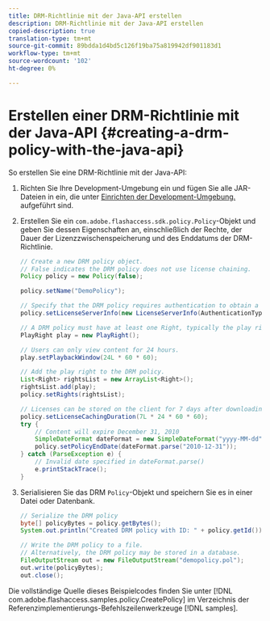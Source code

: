 ```yaml
---
title: DRM-Richtlinie mit der Java-API erstellen
description: DRM-Richtlinie mit der Java-API erstellen
copied-description: true
translation-type: tm+mt
source-git-commit: 89bdda1d4bd5c126f19ba75a819942df901183d1
workflow-type: tm+mt
source-wordcount: '102'
ht-degree: 0%

---
```



# Erstellen einer DRM-Richtlinie mit der Java-API {#creating-a-drm-policy-with-the-java-api}

So erstellen Sie eine DRM-Richtlinie mit der Java-API:

1. Richten Sie Ihre Development-Umgebung ein und fügen Sie alle JAR-Dateien in ein, die unter [Einrichten der Development-Umgebung.](../../protecting-content/setting-up-the-sdk/setup-dev-env.md) aufgeführt sind.
1. Erstellen Sie ein `com.adobe.flashaccess.sdk.policy.Policy`-Objekt und geben Sie dessen Eigenschaften an, einschließlich der Rechte, der Dauer der Lizenzzwischenspeicherung und des Enddatums der DRM-Richtlinie.

   ```java
   // Create a new DRM policy object.  
   // False indicates the DRM policy does not use license chaining.  
   Policy policy = new Policy(false);  
   
   policy.setName("DemoPolicy");  
   
   // Specify that the DRM policy requires authentication to obtain a license.  
   policy.setLicenseServerInfo(new LicenseServerInfo(AuthenticationType.UsernamePassword));  
   
   // A DRM policy must have at least one Right, typically the play right  
   PlayRight play = new PlayRight();  
   
   // Users can only view content for 24 hours.  
   play.setPlaybackWindow(24L * 60 * 60);  
   
   // Add the play right to the DRM policy.  
   List<Right> rightsList = new ArrayList<Right>();  
   rightsList.add(play);  
   policy.setRights(rightsList);  
   
   // Licenses can be stored on the client for 7 days after downloading  
   policy.setLicenseCachingDuration(7L * 24 * 60 * 60);  
   try {  
       // Content will expire December 31, 2010  
       SimpleDateFormat dateFormat = new SimpleDateFormat("yyyy-MM-dd");  
       policy.setPolicyEndDate(dateFormat.parse("2010-12-31"));  
   } catch (ParseException e) {  
       // Invalid date specified in dateFormat.parse()  
       e.printStackTrace();  
   } 
   ```

1. Serialisieren Sie das DRM `Policy`-Objekt und speichern Sie es in einer Datei oder Datenbank.

   ```java
   // Serialize the DRM policy  
   byte[] policyBytes = policy.getBytes();  
   System.out.println("Created DRM policy with ID: " + policy.getId());  
   
   // Write the DRM policy to a file.   
   // Alternatively, the DRM policy may be stored in a database.  
   FileOutputStream out = new FileOutputStream("demopolicy.pol");  
   out.write(policyBytes);  
   out.close(); 
   ```

Die vollständige Quelle dieses Beispielcodes finden Sie unter [!DNL com.adobe.flashaccess.samples.policy.CreatePolicy] im Verzeichnis der Referenzimplementierungs-Befehlszeilenwerkzeuge [!DNL samples].
